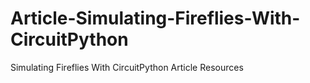 # Article-Simulating-Fireflies-With-CircuitPython
Simulating Fireflies With CircuitPython Article Resources
